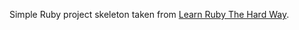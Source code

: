 Simple Ruby project skeleton taken from [Learn Ruby The Hard Way](http://learnrubythehardway.org/book/ex46.html).

